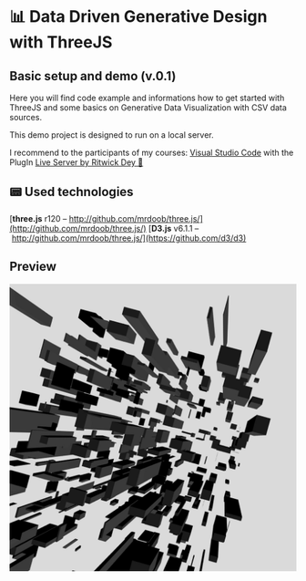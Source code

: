 # 📊 Data Driven Generative Design with ThreeJS 
## Basic setup and demo (v.0.1)

Here you will find code example and informations how to get started with ThreeJS and some basics on Generative Data Visualization with CSV data sources.

This demo project is designed to run on a local server.

I recommend to the participants of my courses: 
[Visual Studio Code](https://code.visualstudio.com) with the PlugIn [Live Server by Ritwick Dey 🔗](https://marketplace.visualstudio.com/items?itemName=ritwickdey.LiveServer)

## 📟 Used technologies
[**three.js** r120 – http://github.com/mrdoob/three.js/](http://github.com/mrdoob/three.js/)
[**D3.js** v6.1.1 – http://github.com/mrdoob/three.js/](https://github.com/d3/d3)

## Preview
![Screenshot](https://github.com/Fraaanz/Data-Driven-Generative-Design-Basics/raw/master/preview.jpg)